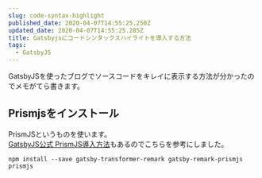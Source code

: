 ```yaml
---
slug: code-syntax-highlight
published_date: 2020-04-07T14:55:25.250Z
updated_date: 2020-04-07T14:55:25.285Z
title: Gatsbyjsにコードシンタックスハイライトを導入する方法
tags:
  - GatsbyJS
---
```

GatsbyJSを使ったブログでソースコードをキレイに表示する方法が分かったのでメモがてら書きます。

## Prismjsをインストール
PrismJSというものを使います。  
[GatsbyJS公式 PrismJS導入方法](https://www.gatsbyjs.org/packages/gatsby-remark-prismjs/)もあるのでこちらを参考にしました。

```
npm install --save gatsby-transformer-remark gatsby-remark-prismjs prismjs
```